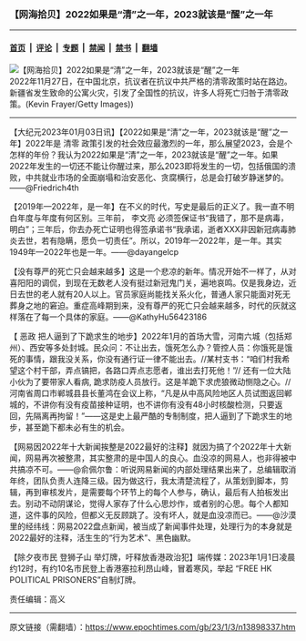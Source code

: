 ### 【网海拾贝】2022如果是“清”之一年，2023就该是“醒”之一年

---

#### [首页](../../../..?n13898337) &nbsp;|&nbsp; [评论](../../../../../epoch-comment?n13898337) &nbsp;|&nbsp; [专题](../../../../../epoch-special?n13898337) &nbsp;|&nbsp; [禁闻](../../../../../epoch-news?n13898337) &nbsp;|&nbsp; [禁书](../../../../../books?n13898337) &nbsp;|&nbsp; [翻墙](https://github.com/gfw-breaker/nogfw/blob/master/README.md?n13898337)


<div><img alt="【网海拾贝】2022如果是“清”之一年，2023就该是“醒”之一年" class="attachment-djy_600_400 size-djy_600_400 wp-post-image" src="https://i.epochtimes.com/assets/uploads/2022/11/id13874884-GettyImages-1445014196-600x400.jpg"/>
<div class="caption">
 2022年11月27日，在中国北京，抗议者在抗议中共严格的清零政策时站在路边。新疆省发生致命的公寓火灾，引发了全国性的抗议，许多人将死亡归咎于清零政策。(Kevin Frayer/Getty Images))
</div></div><hr/><div class="post_content" id="artbody" itemprop="articleBody">
 <!-- article content begin -->
 <p>
  【大纪元2023年01月03日讯】【2022如果是“清”之一年，2023就该是“醒”之一年】2022年是
  <ok href="https://www.epochtimes.com/gb/tag/%E6%B8%85%E9%9B%B6.html">
   清零
  </ok>
  政策引发的社会效应最激烈的一年，那么展望2023，会是个怎样的年份？我认为2022如果是“清”之一年，2023就该是“醒”之一年。如果2022年发生的一切还不能让你醒过来，那么2023即将发生的一切，包括俄国的溃败，中共就业市场的全面崩塌和治安恶化、贪腐横行，总是会打破岁静迷梦的。——@Friedrich4th
 </p>
 <p>
  【2019年—2022年，是一年】在不义的时代，写史是最后的正义了。我一直不明白年度与年度有何区别。三年前，
  <ok href="https://www.epochtimes.com/gb/tag/%E6%9D%8E%E6%96%87%E4%BA%AE.html">
   李文亮
  </ok>
  必须签保证书“我错了，那不是病毒，明白”；三年后，你去办死亡证明也得签承诺书“我承诺，逝者XXX非因新冠病毒肺炎去世，若有隐瞒，愿负一切责任”。所以，2019年—2022年，是一年。其实1949年—2022年也是一年。——@dayangelcp
 </p>
 <p>
  【没有尊严的死亡只会越来越多】这是一个悲凉的新年。情况开始不一样了，从对喜阳阳的调侃，到现在无数老人没有挺过新冠鬼门关，遍地哀鸣。仅是我身边，近日去世的老人就有20人以上。官员家庭尚能找关系火化，普通人家只能面对死无葬身之地的窘迫。重症高峰期到来，没有尊严的死亡只会越来越多，时代的灰就这样落在了每一个具体的家庭。——@KathyHu56423186
 </p>
 <p>
  【
  <ok href="https://www.epochtimes.com/gb/tag/%E6%81%B6%E6%94%BF.html">
   恶政
  </ok>
  把人逼到了下跪求生的地步】2022年1月的首场大雪，河南六城（包括郑州）、西安等多处封城。民众问：不让出去，饿死怎么办？管控人员：你饿死是饿死的事情，跟我没关系，你没有通行证一律不能出去。//某村支书：“咱们村我希望这个村干部，弄点镐把，各路口弄点志愿者，谁出去打死他！”// 还有一位大陆小伙为了要带家人看病, 跪求防疫人员放行。这是羊跪下求虎狼微动恻隐之心。//河南省周口市郸城县县长董鸿在会议上称，“凡是从中高风险地区人员试图返回郸城的，不讲你有没有疫苗接种证明，也不讲你有没有48小时核酸检测，只要返回，先隔离再拘留！”——这是史上最严酷的专制制度，把人逼到了下跪求生的地步，甚至跪下都未必有生的机会。
 </p>
 <p>
  【网易因2022年十大新闻挨整是2022最好的注释】就因为搞了个2022年十大新闻，网易再次被整肃，其实整肃的是中国人的良心。血没凉的网易人，也非得被中共搞凉不可。——@俞佩尔鲁：听说网易新闻的内部处理结果出来了，总编辑取消年终，团队负责人连降三级。因为做这行，我太清楚流程了，从策划到脚本，剪辑，再到审核发片，是需要每个环节上的每个人参与，确认，最后有人拍板发出去。别动不动阴谋论，觉得人家存了什么心思炒作，或者别的心思。每个人都知道，这件事的风险，但都义无反顾跳了。没有坏人，就是血没凉而已。——@沙漠里的经纬线：网易2022盘点新闻，被当成了新闻事件处理，处理行为的本身就是2022最好的注释，活生生的“行为艺术”、黑色幽默。
 </p>
 <p>
  【除夕夜市民
  <ok href="https://www.epochtimes.com/gb/tag/%E7%99%BB%E7%8B%AE%E5%AD%90%E5%B1%B1.html">
   登狮子山
  </ok>
  举灯牌，吁释放香港政治犯】端传媒：2023年1月1日凌晨约12时，有约10名市民登上香港塞拉利昂山峰，冒着寒风，举起 “FREE HK POLITICAL PRISONERS”自制灯牌。
 </p>
 <p>
  责任编辑：高义
 </p>
 <!-- article content end -->
 <div id="below_article_ad">
 </div>
</div>


---

原文链接（需翻墙）：https://www.epochtimes.com/gb/23/1/3/n13898337.htm